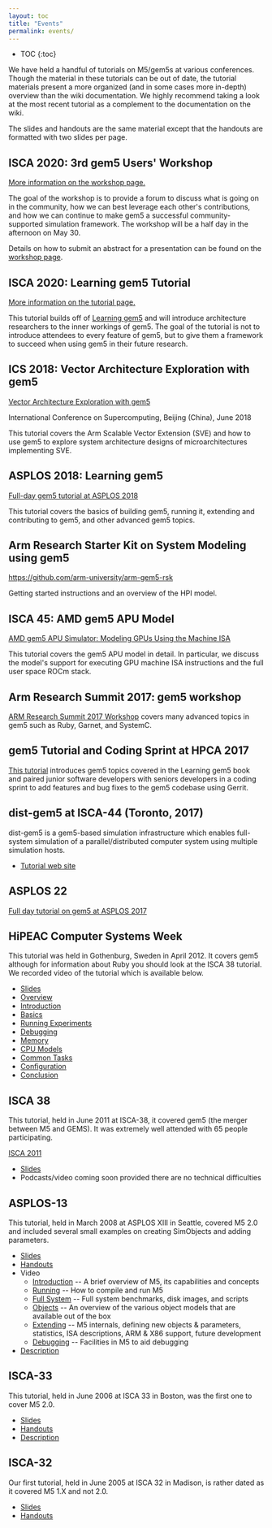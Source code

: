 ```yaml
---
layout: toc
title: "Events"
permalink: events/
---
```

* TOC
{:toc}

We have held a handful of tutorials on M5/gem5s at various conferences. Though
the material in these tutorials can be out of date, the tutorial
materials present a more organized (and in some cases more in-depth)
overview than the wiki documentation. We highly recommend taking a look
at the most recent tutorial as a complement to the documentation on the
wiki.

The slides and handouts are the same material except that the handouts
are formatted with two slides per page.

## ISCA 2020: 3rd gem5 Users' Workshop

[More information on the workshop page.](isca-2020#3rd-gem5-users-workshop-afternoon)

The goal of the workshop is to provide a forum to discuss what is going on in the community, how we can best leverage each other's contributions, and how we can continue to make gem5 a successful community-supported simulation framework. The workshop will be a half day in the afternoon on May 30.

Details on how to submit an abstract for a presentation can be found on the [workshop page](isca-2020).

## ISCA 2020: Learning gem5 Tutorial

[More information on the tutorial page.](isca-2020#learning-gem5-tutorial)

This tutorial builds off of [Learning gem5](/documentation/learning_gem5/introduction) and will introduce architecture researchers to the inner workings of gem5.
The goal of the tutorial is not to introduce attendees to every feature of gem5, but to give them a framework to succeed when using gem5 in their future research.

## ICS 2018: Vector Architecture Exploration with gem5

[Vector Architecture Exploration with
gem5](ics-2018)

International Conference on Supercomputing, Beijing (China), June 2018

This tutorial covers the Arm Scalable Vector Extension (SVE) and how to
use gem5 to explore system architecture designs of microarchitectures
implementing SVE.

## ASPLOS 2018: Learning gem5

[Full-day gem5 tutorial at ASPLOS 2018](asplos-2018)

This tutorial covers the basics of building gem5, running it, extending and contributing to gem5, and other advanced gem5 topics.

## Arm Research Starter Kit on System Modeling using gem5

<https://github.com/arm-university/arm-gem5-rsk>

Getting started instructions and an overview of the HPI model.

## ISCA 45: AMD gem5 APU Model

[AMD gem5 APU Simulator: Modeling GPUs Using the Machine
ISA](isca-2018)

This tutorial covers the gem5 APU model in detail. In particular, we
discuss the model's support for executing GPU machine ISA instructions
and the full user space ROCm stack.

## Arm Research Summit 2017: gem5 workshop

[ARM Research Summit 2017
Workshop](arm-summit-2017) covers many
advanced topics in gem5 such as Ruby, Garnet, and SystemC.

## gem5 Tutorial and Coding Sprint at HPCA 2017

[This tutorial](hpca-2017) introduces gem5 topics covered in the Learning gem5 book and paired junior software developers with seniors developers in a coding sprint to add features and bug fixes to the gem5 codebase using Gerrit.

## dist-gem5 at ISCA-44 (Toronto, 2017)

dist-gem5 is a gem5-based simulation infrastructure which enables
full-system simulation of a parallel/distributed computer system using
multiple simulation hosts.

  - [Tutorial web
    site](dist-gem5)

## ASPLOS 22

[Full day tutorial on gem5 at
ASPLOS 2017](asplos-2017)

## HiPEAC Computer Systems Week

This tutorial was held in Gothenburg, Sweden in April 2012. It covers
gem5 although for information about Ruby you should look at the ISCA 38
tutorial. We recorded video of the tutorial which is available
    below.

  - [Slides](http://dist.gem5.org/dist/tutorials/hipeac2012/gem5_hipeac.pdf)
  - [Overview](http://dist.gem5.org/dist/tutorials/hipeac2012/01.overview.m4v)
  - [Introduction](http://dist.gem5.org/dist/tutorials/hipeac2012/02.introduction.m4v)
  - [Basics](http://dist.gem5.org/dist/tutorials/hipeac2012/03.basics.m4v)
  - [Running
    Experiments](http://dist.gem5.org/dist/tutorials/hipeac2012/04.running_experiment.m4v)
  - [Debugging](http://dist.gem5.org/dist/tutorials/hipeac2012/05.debugging.m4v)
  - [Memory](http://dist.gem5.org/dist/tutorials/hipeac2012/06.memory.m4v)
  - [CPU
    Models](http://dist.gem5.org/dist/tutorials/hipeac2012/07.cpu_models.m4v)
  - [Common
    Tasks](http://dist.gem5.org/dist/tutorials/hipeac2012/08.common_tasks.m4v)
  - [Configuration](http://dist.gem5.org/dist/tutorials/hipeac2012/09.configuration.m4v)
  - [Conclusion](http://dist.gem5.org/dist/tutorials/hipeac2012/10.conclusions.m4v)

## ISCA 38

This tutorial, held in June 2011 at ISCA-38, it covered gem5 (the merger
between M5 and GEMS). It was extremely well attended with 65 people
participating.

[ISCA 2011](isca-2011)

  - [Slides](http://dist.gem5.org/dist/tutorials/isca_pres_2011.pdf)
  - Podcasts/video coming soon provided there are no technical
    difficulties

## ASPLOS-13

This tutorial, held in March 2008 at ASPLOS XIII in Seattle, covered M5
2.0 and included several small examples on creating SimObjects and
adding parameters.

  - [Slides](http://dist.gem5.org/dist/tutorials/asplos_pres.pdf)
  - [Handouts](http://dist.gem5.org/dist/tutorials/asplos_hand.pdf)
  - Video
      - [Introduction](http://dist.gem5.org/dist/tutorials/introduction.mov)
        -- A brief overview of M5, its capabilities and concepts
      - [Running](http://dist.gem5.org/dist/tutorials/running.mov) --
        How to compile and run M5
      - [Full
        System](http://dist.gem5.org/dist/tutorials/fullsystem.mov) --
        Full system benchmarks, disk images, and scripts
      - [Objects](http://dist.gem5.org/dist/tutorials/objects.mov) -- An
        overview of the various object models that are available out of
        the box
      - [Extending](http://dist.gem5.org/dist/tutorials/extending.mov)
        -- M5 internals, defining new objects & parameters, statistics,
        ISA descriptions, ARM & X86 support, future development
      - [Debugging](http://dist.gem5.org/dist/tutorials/debugging.mov)
        -- Facilities in M5 to aid debugging
  - [Description](asplos-2008)

## ISCA-33

This tutorial, held in June 2006 at ISCA 33 in Boston, was the first one
to cover M5 2.0.

  - [Slides](http://dist.gem5.org/dist/tutorials/isca_pres.pdf)
  - [Handouts](http://dist.gem5.org/dist/tutorials/isca_hand.pdf)
  - [Description](isca-2006)

## ISCA-32

Our first tutorial, held in June 2005 at ISCA 32 in Madison, is rather
dated as it covered M5 1.X and not 2.0.

  - [Slides](http://dist.gem5.org/dist/tutorials/tutorial.ppt)
  - [Handouts](http://dist.gem5.org/dist/tutorials/tutorial.pdf)
